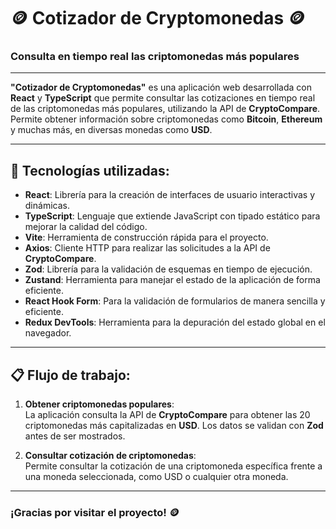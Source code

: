 # 🪙 **Cotizador de Cryptomonedas** 🪙

### **Consulta en tiempo real las criptomonedas más populares**

---

**"Cotizador de Cryptomonedas"** es una aplicación web desarrollada con **React** y **TypeScript** que permite consultar las cotizaciones en tiempo real de las criptomonedas más populares, utilizando la API de **CryptoCompare**. Permite obtener información sobre criptomonedas como **Bitcoin**, **Ethereum** y muchas más, en diversas monedas como **USD**.

---

## 🚀 **Tecnologías utilizadas:**

- **React**: Librería para la creación de interfaces de usuario interactivas y dinámicas.
- **TypeScript**: Lenguaje que extiende JavaScript con tipado estático para mejorar la calidad del código.
- **Vite**: Herramienta de construcción rápida para el proyecto.
- **Axios**: Cliente HTTP para realizar las solicitudes a la API de **CryptoCompare**.
- **Zod**: Librería para la validación de esquemas en tiempo de ejecución.
- **Zustand**: Herramienta para manejar el estado de la aplicación de forma eficiente.
- **React Hook Form**: Para la validación de formularios de manera sencilla y eficiente.
- **Redux DevTools**: Herramienta para la depuración del estado global en el navegador.

---

## 📋 **Flujo de trabajo:**

1. **Obtener criptomonedas populares**:  
   La aplicación consulta la API de **CryptoCompare** para obtener las 20 criptomonedas más capitalizadas en **USD**. Los datos se validan con **Zod** antes de ser mostrados.

2. **Consultar cotización de criptomonedas**:  
   Permite consultar la cotización de una criptomoneda específica frente a una moneda seleccionada, como USD o cualquier otra moneda.

---

### ¡Gracias por visitar el proyecto! 🪙
